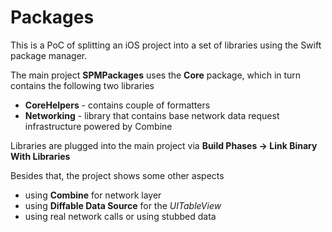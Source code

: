 # Packages

This is a PoC of splitting an iOS project into a set of libraries using the Swift package manager. 

The main project **SPMPackages** uses the **Core** package, which in turn contains the following two libraries
 
- **CoreHelpers** - contains couple of formatters
- **Networking** - library that contains base network data request infrastructure powered by Combine

Libraries are plugged into the main project via **Build Phases -> Link Binary With Libraries**

Besides that, the project shows some other aspects
- using **Combine** for network layer
- using **Diffable Data Source** for the *UITableView*
- using real network calls or using stubbed data
